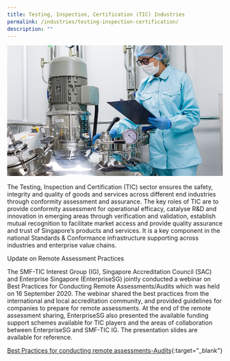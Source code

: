 ```yaml
---
title: Testing, Inspection, Certification (TIC) Industries
permalink: /industries/testing-inspection-certification/
description: ""
---
```

![Testing, Inspection, Certification Industries](/images/industries/tic.jpg)

The Testing, Inspection and Certification (TIC) sector ensures the safety, integrity and quality of goods and services across different end industries through conformity assessment and assurance. The key roles of TIC are to provide conformity assessment for operational efficacy, catalyse R&D and innovation in emerging areas through verification and validation, establish mutual recognition to facilitate market access and provide quality assurance and trust of Singapore’s products and services. It is a key component in the national Standards & Conformance infrastructure supporting across industries and enterprise value chains.
 
 
Update on Remote Assessment Practices


The SMF-TIC Interest Group (IG), Singapore Accreditation Council (SAC) and Enterprise Singapore (EnterpriseSG) jointly conducted a webinar on Best Practices for Conducting Remote Assessments/Audits which was held on 16 September 2020. The webinar shared the best practices from the international and local accreditation community, and provided guidelines for companies to prepare for remote assessments. At the end of the remote assessment sharing, EnterpriseSG also presented the available funding support schemes available for TIC players and the areas of collaboration between EnterpriseSG and SMF-TIC IG. The presentation slides are available for reference.

[Best Practices for conducting remote assessments-Audits](/files/documents/Best-Practices.pdf){:target="_blank"}

